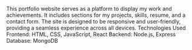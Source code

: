 This portfolio website serves as a platform to display my work and achievements. It includes sections for my projects, skills, resume, and a contact form. The site is designed to be responsive and user-friendly, providing a seamless experience across all devices.
Technologies Used
Frontend: HTML, CSS, JavaScript, React
Backend: Node.js, Express
Database: MongoDB
 
 
